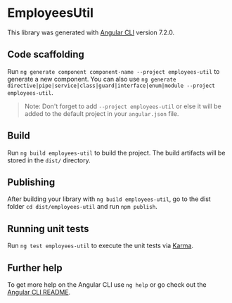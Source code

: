 # EmployeesUtil

This library was generated with [Angular CLI](https://github.com/angular/angular-cli) version 7.2.0.

## Code scaffolding

Run `ng generate component component-name --project employees-util` to generate a new component. You can also use `ng generate directive|pipe|service|class|guard|interface|enum|module --project employees-util`.

> Note: Don't forget to add `--project employees-util` or else it will be added to the default project in your `angular.json` file.

## Build

Run `ng build employees-util` to build the project. The build artifacts will be stored in the `dist/` directory.

## Publishing

After building your library with `ng build employees-util`, go to the dist folder `cd dist/employees-util` and run `npm publish`.

## Running unit tests

Run `ng test employees-util` to execute the unit tests via [Karma](https://karma-runner.github.io).

## Further help

To get more help on the Angular CLI use `ng help` or go check out the [Angular CLI README](https://github.com/angular/angular-cli/blob/master/README.md).
